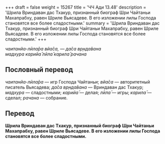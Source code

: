 +++
draft = false
weight = 15267
title = 'ЧЧ Ади 13.48'
description = 'Шрила Вриндаван дас Тхакур, признанный биограф Шри Чайтаньи Махапрабху, равен Шриле Вьясадеве. В его изложении лилы Господа становятся все более сладостными.'
summary = 'Шрила Вриндаван дас Тхакур, признанный биограф Шри Чайтаньи Махапрабху, равен Шриле Вьясадеве. В его изложении лилы Господа становятся все более сладостными.'
+++

_чаитанйа-лӣла̄ра вйа̄са, — да̄са вр̣нда̄вана  
мадхура карийа̄ лӣла̄ карила̄ рачана_

## Пословный перевод

_чаитанйа_\-_лӣла̄ра_ — игр Господа Чайтаньи; _вйа̄са_ — авторитетный писатель Вьясадева; _да̄са_ _вр̣нда̄вана_ — Вриндаван дас Тхакур; _мадхура_ — сладостными; _карийа̄_ — делая; _лӣла̄_ — игры; _карила̄_ — сделал; _рачана_ — собрание.

## Перевод

**Шрила Вриндаван дас Тхакур, признанный биограф Шри Чайтаньи Махапрабху, равен Шриле Вьясадеве. В его изложении лилы Господа становятся все более сладостными.**
